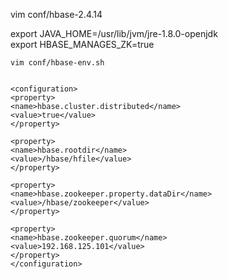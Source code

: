 vim conf/hbase-2.4.14


export JAVA_HOME=/usr/lib/jvm/jre-1.8.0-openjdk<br>
export HBASE_MANAGES_ZK=true

    vim conf/hbase-env.sh


    <configuration>
    <property>
    <name>hbase.cluster.distributed</name>
    <value>true</value>
    </property>

    <property>
    <name>hbase.rootdir</name>
    <value>/hbase/hfile</value>
    </property>

    <property>
    <name>hbase.zookeeper.property.dataDir</name>
    <value>/hbase/zookeeper</value>
    </property>

    <property>
    <name>hbase.zookeeper.quorum</name>
    <value>192.168.125.101</value>
    </property>
    </configuration>



